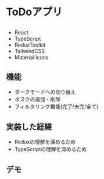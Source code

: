 # ToDoアプリ 

## 
- React 
- TypeScript
- ReduxToolkit 
- TailwindCSS
- Material Icons

## 機能
- ダークモードへの切り替え
- タスクの追加・削除
- フィルタリング機能(完了/未完/全て)

## 実装した経緯
- Reduxの理解を深めるため
- TypeScriptの理解を深めるため

## デモ
